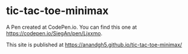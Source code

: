 # tic-tac-toe-minimax

A Pen created at CodePen.io. You can find this one at https://codepen.io/SiegAn/pen/Ljxxmo.

This site is published at https://anandgh5.github.io/tic-tac-toe-minimax/

 
